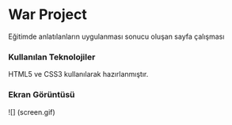 <h1>War Project  </h1>
Eğitimde anlatılanların uygulanması sonucu oluşan sayfa çalışması

<h3>Kullanılan Teknolojiler</h3>
HTML5 ve CSS3 kullanılarak hazırlanmıştır.

<h3>Ekran Görüntüsü</h3>

![] (screen.gif)

